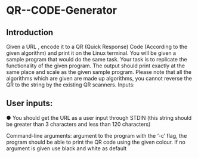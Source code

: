 # QR--CODE-Generator
## Introduction
Given a URL , encode it to a QR (Quick Response) Code (According to the given
algorithm) and print it on the Linux terminal. You will be given a sample program that would do
the same task. Your task is to replicate the functionality of the given program.
The output should print exactly at the same place and scale as the given sample
program.
Please note that all the algorithms which are given are made up algorithms, you cannot reverse
the QR to the string by the existing QR scanners.
Inputs:
## User inputs:
● You should get the URL as a user input through STDIN (this string should be greater
than 3 characters and less than 120 characters)

Command-line arguments: argument to the program with the ‘-c’ flag, the program should
be able to print the QR code using the given colour. If no argument is given use black
and white as default
